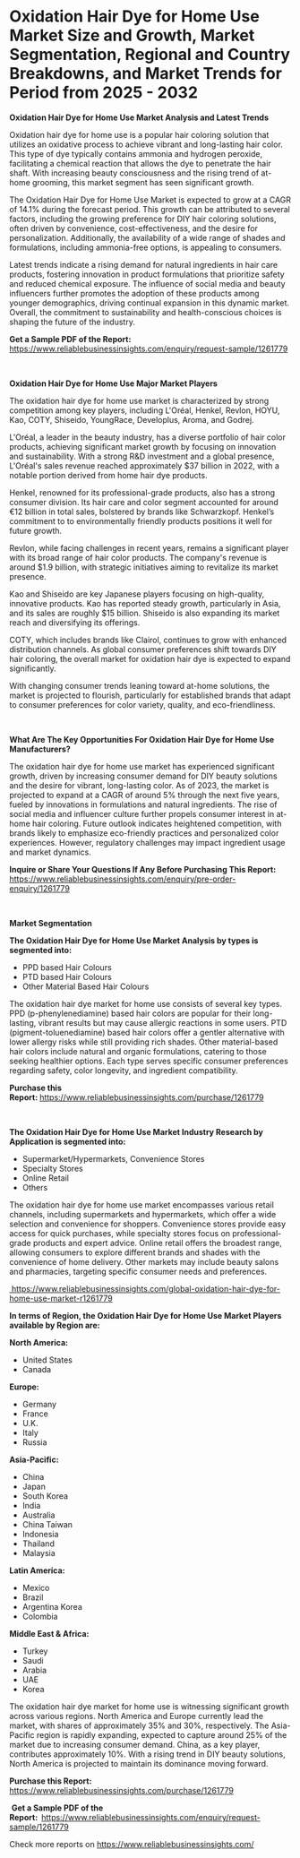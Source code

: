 <p><h1>Oxidation Hair Dye for Home Use Market Size and Growth, Market Segmentation, Regional and Country Breakdowns, and Market Trends for Period from 2025 -  2032</h1></p><p><strong>Oxidation Hair Dye for Home Use Market Analysis and Latest Trends</strong></p>
<p><p>Oxidation hair dye for home use is a popular hair coloring solution that utilizes an oxidative process to achieve vibrant and long-lasting hair color. This type of dye typically contains ammonia and hydrogen peroxide, facilitating a chemical reaction that allows the dye to penetrate the hair shaft. With increasing beauty consciousness and the rising trend of at-home grooming, this market segment has seen significant growth.</p><p>The Oxidation Hair Dye for Home Use Market is expected to grow at a CAGR of 14.1% during the forecast period. This growth can be attributed to several factors, including the growing preference for DIY hair coloring solutions, often driven by convenience, cost-effectiveness, and the desire for personalization. Additionally, the availability of a wide range of shades and formulations, including ammonia-free options, is appealing to consumers.</p><p>Latest trends indicate a rising demand for natural ingredients in hair care products, fostering innovation in product formulations that prioritize safety and reduced chemical exposure. The influence of social media and beauty influencers further promotes the adoption of these products among younger demographics, driving continual expansion in this dynamic market. Overall, the commitment to sustainability and health-conscious choices is shaping the future of the industry.</p></p>
<p><strong>Get a Sample PDF of the Report:&nbsp;</strong> <a href="https://www.reliablebusinessinsights.com/enquiry/request-sample/1261779?utm_campaign=2248&utm_medium=2&utm_source=Github&utm_content=ia&utm_term=05042025&utm_id=oxidation-hair-dye-for-home-use">https://www.reliablebusinessinsights.com/enquiry/request-sample/1261779</a></p>
<p>&nbsp;</p>
<p><strong>Oxidation Hair Dye for Home Use Major Market Players</strong></p>
<p><p>The oxidation hair dye for home use market is characterized by strong competition among key players, including L'Oréal, Henkel, Revlon, HOYU, Kao, COTY, Shiseido, YoungRace, Developlus, Aroma, and Godrej. </p><p>L'Oréal, a leader in the beauty industry, has a diverse portfolio of hair color products, achieving significant market growth by focusing on innovation and sustainability. With a strong R&D investment and a global presence, L'Oréal's sales revenue reached approximately $37 billion in 2022, with a notable portion derived from home hair dye products.</p><p>Henkel, renowned for its professional-grade products, also has a strong consumer division. Its hair care and color segment accounted for around €12 billion in total sales, bolstered by brands like Schwarzkopf. Henkel’s commitment to to environmentally friendly products positions it well for future growth.</p><p>Revlon, while facing challenges in recent years, remains a significant player with its broad range of hair color products. The company's revenue is around $1.9 billion, with strategic initiatives aiming to revitalize its market presence. </p><p>Kao and Shiseido are key Japanese players focusing on high-quality, innovative products. Kao has reported steady growth, particularly in Asia, and its sales are roughly $15 billion. Shiseido is also expanding its market reach and diversifying its offerings.</p><p>COTY, which includes brands like Clairol, continues to grow with enhanced distribution channels. As global consumer preferences shift towards DIY hair coloring, the overall market for oxidation hair dye is expected to expand significantly. </p><p>With changing consumer trends leaning toward at-home solutions, the market is projected to flourish, particularly for established brands that adapt to consumer preferences for color variety, quality, and eco-friendliness.</p></p>
<p>&nbsp;</p>
<p><strong>What Are The Key Opportunities For Oxidation Hair Dye for Home Use Manufacturers?</strong></p>
<p><p>The oxidation hair dye for home use market has experienced significant growth, driven by increasing consumer demand for DIY beauty solutions and the desire for vibrant, long-lasting color. As of 2023, the market is projected to expand at a CAGR of around 5% through the next five years, fueled by innovations in formulations and natural ingredients. The rise of social media and influencer culture further propels consumer interest in at-home hair coloring. Future outlook indicates heightened competition, with brands likely to emphasize eco-friendly practices and personalized color experiences. However, regulatory challenges may impact ingredient usage and market dynamics.</p></p>
<p><strong>Inquire or Share Your Questions If Any Before Purchasing This Report:</strong> <a href="https://www.reliablebusinessinsights.com/enquiry/pre-order-enquiry/1261779?utm_campaign=2248&utm_medium=2&utm_source=Github&utm_content=ia&utm_term=05042025&utm_id=oxidation-hair-dye-for-home-use">https://www.reliablebusinessinsights.com/enquiry/pre-order-enquiry/1261779</a></p>
<p>&nbsp;</p>
<p><strong>Market Segmentation</strong></p>
<p><strong>The Oxidation Hair Dye for Home Use Market Analysis by types is segmented into:</strong></p>
<p><ul><li>PPD based Hair Colours</li><li>PTD based Hair Colours</li><li>Other Material Based Hair Colours</li></ul></p>
<p><p>The oxidation hair dye market for home use consists of several key types. PPD (p-phenylenediamine) based hair colors are popular for their long-lasting, vibrant results but may cause allergic reactions in some users. PTD (pigment-toluenediamine) based hair colors offer a gentler alternative with lower allergy risks while still providing rich shades. Other material-based hair colors include natural and organic formulations, catering to those seeking healthier options. Each type serves specific consumer preferences regarding safety, color longevity, and ingredient compatibility.</p></p>
<p><strong>Purchase this Report:&nbsp;</strong><a href="https://www.reliablebusinessinsights.com/purchase/1261779?utm_campaign=2248&utm_medium=2&utm_source=Github&utm_content=ia&utm_term=05042025&utm_id=oxidation-hair-dye-for-home-use">https://www.reliablebusinessinsights.com/purchase/1261779</a></p>
<p>&nbsp;</p>
<p><strong>The Oxidation Hair Dye for Home Use Market Industry Research by Application is segmented into:</strong></p>
<p><ul><li>Supermarket/Hypermarkets, Convenience Stores</li><li>Specialty Stores</li><li>Online Retail</li><li>Others</li></ul></p>
<p><p>The oxidation hair dye for home use market encompasses various retail channels, including supermarkets and hypermarkets, which offer a wide selection and convenience for shoppers. Convenience stores provide easy access for quick purchases, while specialty stores focus on professional-grade products and expert advice. Online retail offers the broadest range, allowing consumers to explore different brands and shades with the convenience of home delivery. Other markets may include beauty salons and pharmacies, targeting specific consumer needs and preferences.</p></p>
<p><a href="https://www.reliablebusinessinsights.com/global-oxidation-hair-dye-for-home-use-market-r1261779?utm_campaign=2248&utm_medium=2&utm_source=Github&utm_content=ia&utm_term=05042025&utm_id=oxidation-hair-dye-for-home-use">&nbsp;https://www.reliablebusinessinsights.com/global-oxidation-hair-dye-for-home-use-market-r1261779</a></p>
<p><strong>In terms of Region, the Oxidation Hair Dye for Home Use Market Players available by Region are:</strong></p>
<p>
    <p> <strong> North America: </strong>
        <ul>
            <li>United States</li>
            <li>Canada</li>
        </ul>
        </p> 
    <p> <strong> Europe: </strong>
        <ul>
            <li>Germany</li>
            <li>France</li>
            <li>U.K.</li>
            <li>Italy</li>
            <li>Russia</li>
        </ul>
        </p> 
    <p> <strong> Asia-Pacific: </strong>
        <ul>
            <li>China</li>
            <li>Japan</li>
            <li>South Korea</li>
            <li>India</li>
            <li>Australia</li>
            <li>China Taiwan</li>
            <li>Indonesia</li>
            <li>Thailand</li>
            <li>Malaysia</li>
        </ul>
        </p> 
    <p> <strong> Latin America: </strong>
        <ul>
            <li>Mexico</li>
            <li>Brazil</li>
            <li>Argentina Korea</li>
            <li>Colombia</li>
        </ul>
        </p> 
    <p> <strong> Middle East & Africa: </strong>
        <ul>
            <li>Turkey</li>
            <li>Saudi</li>
            <li>Arabia</li>
            <li>UAE</li>
            <li>Korea</li>
        </ul>
    </p>
    </p>
<p><p>The oxidation hair dye market for home use is witnessing significant growth across various regions. North America and Europe currently lead the market, with shares of approximately 35% and 30%, respectively. The Asia-Pacific region is rapidly expanding, expected to capture around 25% of the market due to increasing consumer demand. China, as a key player, contributes approximately 10%. With a rising trend in DIY beauty solutions, North America is projected to maintain its dominance moving forward.</p></p>
<p><strong>Purchase this Report: </strong><a href="https://www.reliablebusinessinsights.com/purchase/1261779?utm_campaign=2248&utm_medium=2&utm_source=Github&utm_content=ia&utm_term=05042025&utm_id=oxidation-hair-dye-for-home-use">https://www.reliablebusinessinsights.com/purchase/1261779</a></p>
<p>&nbsp;<strong>Get a Sample PDF of the Report:&nbsp;&nbsp;</strong><a href="https://www.reliablebusinessinsights.com/enquiry/request-sample/1261779?utm_campaign=2248&utm_medium=2&utm_source=Github&utm_content=ia&utm_term=05042025&utm_id=oxidation-hair-dye-for-home-use">https://www.reliablebusinessinsights.com/enquiry/request-sample/1261779</a></p>
<p><strong></strong></p>
<p>Check more reports on <a href="https://www.reliablebusinessinsights.com/?utm_campaign=2248&utm_medium=2&utm_source=Github&utm_content=ia&utm_term=05042025&utm_id=oxidation-hair-dye-for-home-use">https://www.reliablebusinessinsights.com/</a></p>